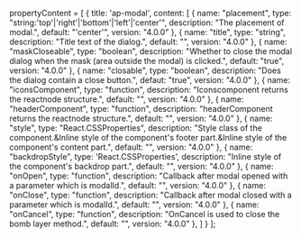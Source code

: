 propertyContent = [
    {
      title: 'ap-modal',
      content: [
        {
          name: "placement",
          type: "string:'top'|'right'|'bottom'|'left'|'center'",
          description: "The placement of modal.",
          default: "'center'",
          version: "4.0.0"
        },
        {
          name: "title",
          type: "string",
          description: "Title text of the dialog.",
          default: "",
          version: "4.0.0"
        },
        {
            name: "maskCloseable",
            type: "boolean",
            description: "Whether to close the modal dialog when the mask (area outside the modal) is clicked.",
            default: "true",
            version: "4.0.0"
        },
        {
            name: "closable",
            type: "boolean",
            description: "Does the dialog contain a close button.",
            defaut: "true",
            version: "4.0.0"
        },
        {
          name: "iconsComponent",
          type: "function",
          description: "Iconscomponent returns the reactnode structure.",
          default: "",
          version: "4.0.0"
        },
        {
          name: "headerComponent",
          type: "function",
          description: "headerComponent returns the reactnode structure.",
          default: "",
          version: "4.0.0"
        },
        {
          name: "style",
          type: "React.CSSProperties",
          description: "Style class of the component.&Inline style of the component's footer part.&Inline style of the component's content part.",
          default: "",
          version: "4.0.0"
        },
        {
          name: "backdropStyle",
          type: 'React.CSSProperties',
          description: "Inline style of the component's backdrop part.",
          default: "",
          version: "4.0.0"
        },
        {
          name: "onOpen",
          type: "function",
          description: "Callback after modal opened with a parameter which is modalId.",
          default: "",
          version: "4.0.0"
        },
        {
          name: "onClose",
          type: "function",
          description: "Callback after modal closed with a parameter which is modalId.",
          default: "",
          version: "4.0.0"
        },
        {
          name: "onCancel",
          type: "function",
          description: "OnCancel is used to close the bomb layer method.",
          default: "",
          version: "4.0.0"
        },
      ]
    }
  ];
